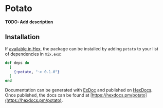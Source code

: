 # Potato

**TODO: Add description**

## Installation

If [available in Hex](https://hex.pm/docs/publish), the package can be installed
by adding `potato` to your list of dependencies in `mix.exs`:

```elixir
def deps do
  [
    {:potato, "~> 0.1.0"}
  ]
end
```

Documentation can be generated with [ExDoc](https://github.com/elixir-lang/ex_doc)
and published on [HexDocs](https://hexdocs.pm). Once published, the docs can
be found at [https://hexdocs.pm/potato](https://hexdocs.pm/potato).

